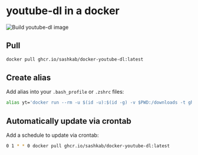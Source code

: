 # youtube-dl in a docker

![Build youtube-dl image](https://github.com/sashkab/docker-youtube-dl/workflows/Build%20youtube-dl%20image/badge.svg)

## Pull

```sh
docker pull ghcr.io/sashkab/docker-youtube-dl:latest
```

## Create alias

Add alias into your `.bash_profile` or `.zshrc` files:

```sh
alias yt='docker run --rm -u $(id -u):$(id -g) -v $PWD:/downloads -t ghcr.io/sashkab/docker-youtube-dl:latest'
```

## Automatically update via crontab

Add a schedule to update via crontab:

```sh
0 1 * * 0 docker pull ghcr.io/sashkab/docker-youtube-dl:latest
```
